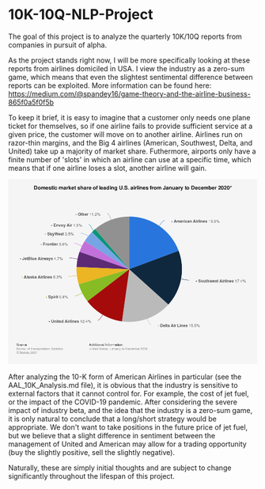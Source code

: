 # 10K-10Q-NLP-Project

The goal of this project is to analyze the quarterly 10K/10Q reports from companies in pursuit of alpha. 

As the project stands right now, I will be more specifically looking at these reports from airlines domiciled in USA. I view the industry as a zero-sum game, which means that even the slightest sentimental difference between reports can be exploited. More information can be found here: https://medium.com/@spandey16/game-theory-and-the-airline-business-865f0a5f0f5b

To keep it brief, it is easy to imagine that a customer only needs one plane ticket for themselves, so if one airline fails to provide sufficient service at a given price, the customer will move on to another airline. Airlines run on razor-thin margins, and the Big 4 airlines (American, Southwest, Delta, and United) take up a majority of market share. Futhermore, airports only have a finite number of 'slots' in which an airline can use at a specific time, which means that if one airline loses a slot, another airline will gain. 

<p align="center">
<img src="img/statistic_id250577_leading-airlines-in-the-us-by-domestic-market-share-2020.png" alt="marketshare" width="600"/>
</p>

After analyzing the 10-K form of American Airlines in particular (see the AAL_10K_Analysis.md file), it is obvious that the industry is sensitive to external factors that it cannot control for. For example, the cost of jet fuel, or the impact of the COVID-19 pandemic. After considering the severe impact of industry beta, and the idea that the industry is a zero-sum game, it is only natural to conclude that a long/short strategy would be appropriate. We don't want to take positions in the future price of jet fuel, but we believe that a slight difference in sentiment between the management of United and American may allow for a trading opportunity (buy the slightly positive, sell the slightly negative).

Naturally, these are simply initial thoughts and are subject to change significantly throughout the lifespan of this project. 
